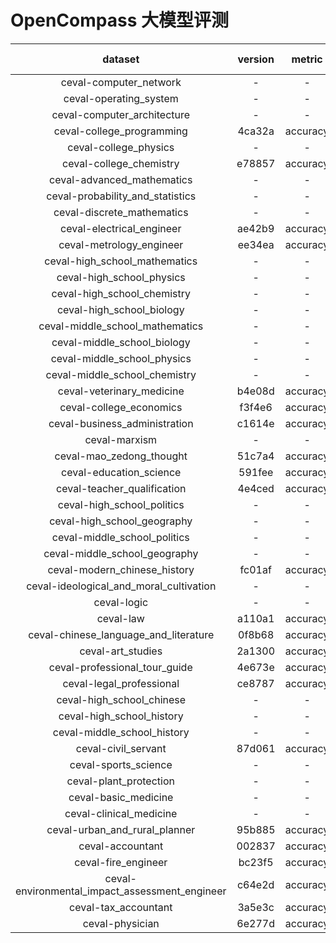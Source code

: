# OpenCompass 大模型评测
|dataset|version|metric|mode|opencompass.models.huggingface.HuggingFace_model_repos_internlm-chat-7b|
|:----: |:----: |:----: |:----: |:----: |
|ceval-computer_network|-|-|-|-|
|ceval-operating_system|-|-|-|-|
|ceval-computer_architecture|-|-|-|-|
|ceval-college_programming|4ca32a|accuracy|gen|32.43|
|ceval-college_physics|-|-|-|-|
|ceval-college_chemistry|e78857|accuracy|gen|16.67|
|ceval-advanced_mathematics|-|-|-|-|
|ceval-probability_and_statistics|-|-|-|-|
|ceval-discrete_mathematics|-|-|-|-|
|ceval-electrical_engineer|ae42b9|accuracy|gen|35.14|
|ceval-metrology_engineer|ee34ea|accuracy|gen|50.00|
|ceval-high_school_mathematics|-|-|-|-|
|ceval-high_school_physics|-|-|-|-|
|ceval-high_school_chemistry|-|-|-|-|
|ceval-high_school_biology|-|-|-|-|
|ceval-middle_school_mathematics|-|-|-|-|
|ceval-middle_school_biology|-|-|-|-|
|ceval-middle_school_physics|-|-|-|-|
|ceval-middle_school_chemistry|-|-|-|-|
|ceval-veterinary_medicine|b4e08d|accuracy|gen|47.83|
|ceval-college_economics|f3f4e6|accuracy|gen|41.82|
|ceval-business_administration|c1614e|accuracy|gen|33.33|
|ceval-marxism|-|-|-|-|
|ceval-mao_zedong_thought|51c7a4|accuracy|gen|70.83|
|ceval-education_science|591fee|accuracy|gen|58.62|
|ceval-teacher_qualification|4e4ced|accuracy|gen|70.45|
|ceval-high_school_politics|-|-|-|-|
|ceval-high_school_geography|-|-|-|-|
|ceval-middle_school_politics|-|-|-|-|
|ceval-middle_school_geography|-|-|-|-|
|ceval-modern_chinese_history|fc01af|accuracy|gen|73.91|
|ceval-ideological_and_moral_cultivation|-|-|-|-|
|ceval-logic|-|-|-|-|
|ceval-law|a110a1|accuracy|gen|25.00|
|ceval-chinese_language_and_literature|0f8b68|accuracy|gen|30.43|
|ceval-art_studies|2a1300|accuracy|gen|60.61|
|ceval-professional_tour_guide|4e673e|accuracy|gen|62.07|
|ceval-legal_professional|ce8787|accuracy|gen|39.13|
|ceval-high_school_chinese|-|-|-|-|
|ceval-high_school_history|-|-|-|-|
|ceval-middle_school_history|-|-|-|-|
|ceval-civil_servant|87d061|accuracy|gen|53.19|
|ceval-sports_science|-|-|-|-|
|ceval-plant_protection|-|-|-|-|
|ceval-basic_medicine|-|-|-|-|
|ceval-clinical_medicine|-|-|-|-|
|ceval-urban_and_rural_planner|95b885|accuracy|gen|45.65
|ceval-accountant|002837|accuracy|gen|26.53
|ceval-fire_engineer|bc23f5|accuracy|gen|22.58
|ceval-environmental_impact_assessment_engineer|c64e2d|accuracy|gen|64.52
|ceval-tax_accountant|3a5e3c|accuracy|gen|34.69
|ceval-physician|6e277d|accuracy|gen|40.82
